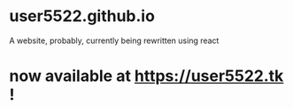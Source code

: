 # user5522.github.io
A website, probably, currently being rewritten using react

# now available at https://user5522.tk !
